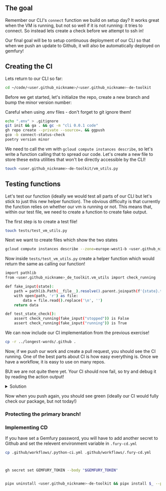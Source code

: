 ## The goal

Remember our CLI's `connect` function we build on setup day? It works great when the VM is running, but not so well if it is not running: it tries to connect. So instead lets create a check before we attempt to ssh in!

Our final goal will be to setup continuous deployment of our CLI so that when we push an update to Github, it will also be automatically deployed on gemfury!


## Creating the CI

Lets return to our CLI so far:

```bash
cd ~/code/<user.github_nickname>/<user.github_nickname>-de-toolkit
```

Before we get started, let's initialize the repo, create a new branch and bump the minor version number:

Careful when using .env files - don't forget to git ignore them!

```bash
echo ".env" > .gitignore
git init && ga . && gc -m "cli 0.0.1 code"
gh repo create --private --source=. && ggpush
gco -b connect-status-check
poetry version minor
```

We need to call the vm with `gcloud compute instances describe`, so let's write a function calling that to spread our code. Let's create a new file to store these extra utilities that won't be directly accessible by the CLI!

```bash
touch <user.github_nickname>-de-toolkit/vm_utils.py
```

## Testing functions

Let's test our function (ideally we would test all parts of our CLI but let's stick to just this new helper function). The obvious difficulty is that currently the function relies on whether our vm is running or not. This means that, within our test file, we need to create a function to create fake output.

The first step is to create a test file!

```bash
touch tests/test_vm_utils.py
```

Next we want to create files which show the two states

```bash
gcloud compute instances describe --zone=europe-west1-b <user.github_nickname> > tests/<state>.txt
```

Now inside `tests/test_vm_utils.py` create a helper function which would return the same as calling our function!

```bash
import pathlib
from <user.github_nickname>_de_toolkit.vm_utils import check_running

def fake_input(state):
    path = pathlib.Path(__file__).resolve().parent.joinpath(f'{state}.txt')
    with open(path, 'r') as file:
        data = file.read().replace('\n', '')
    return data

def test_state_check():
    assert check_running(fake_input("stopped")) is False
    assert check_running(fake_input("running")) is True
```

We can now include our CI implementation from the previous exercise!

```bash
cp -r ../longest-words/.github .
```

Now, if we push our work and create a pull request, you should see the CI running. One of the best parts about CI is how easy everything is. Once we have a workflow, it is easy to use on many repos.

BUt we are not quite there yet. Your CI should now fail, so try and debug it by reading the action output!

<details>
<summary markdown='span'>Solution</summary>

```bash
poetry add -G dev pytest
```
</details>

Now when you push again, you should see green (ideally our CI would fully check our package, but not today!)

### Protecting the primary branch!



### Implementing CD
If you have set a Gemfury password, you will have to add another secret to Github and set the relevent environment variable in `.fury-cd.yml`

```bash
cp .github/workflows/.python-ci.yml .github/workflows/.fury-cd.yml



gh secret set GEMFURY_TOKEN --body "$GEMFURY_TOKEN"


pipx uninstall <user.github_nickname>-de-toolkit && pipx install $_ --pip-args='--extra-index-url https://<deploy token>@repo.fury.io/<user.github_nickname>/'
```
